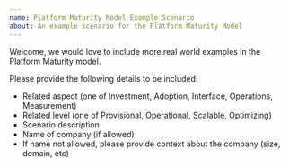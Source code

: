 ```yaml
---
name: Platform Maturity Model Example Scenario
about: An example scenario for the Platform Maturity Model
---
```


Welcome, we would love to include more real world examples in the Platform Maturity model.

Please provide the following details to be included:

- Related aspect (one of Investment, Adoption, Interface, Operations, Measurement)
- Related level (one of Provisional, Operational, Scalable, Optimizing)
- Scenario description
- Name of company (if allowed)
- If name not allowed, please provide context about the company (size, domain, etc)
